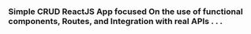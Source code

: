 ### Simple CRUD ReactJS App focused On the use of functional components, Routes, and Integration with real APIs . . .
